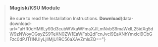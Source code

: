 > ### Magisk/KSU Module
> Be sure to read the Installation Instructions.
> **Download**{data-download-url="aHR0cHM6Ly93d3cubWVkaWFmaXJlLmNvbS9maWxlL25idXg5dW9zNWoyOGsyZS9TeXN0ZW1EaWFsb2dFcnJvcl9EaXNhYmxlcl9CbGFzc0dPJTI1NUIyLjIlMjU1RC56aXAvZmlsZQ=="}
